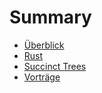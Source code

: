 # Summary

* [Überblick](README.md)
* [Rust](rust.md)
* [Succinct Trees](succinct-trees.md)
* [Vorträge](vortrage.md)

